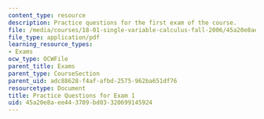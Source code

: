 ```yaml
---
content_type: resource
description: Practice questions for the first exam of the course.
file: /media/courses/18-01-single-variable-calculus-fall-2006/45a20e8aee443709bd03320699145924_prexam1b.pdf
file_type: application/pdf
learning_resource_types:
- Exams
ocw_type: OCWFile
parent_title: Exams
parent_type: CourseSection
parent_uid: adc88628-f4af-afbd-2575-962ba651df76
resourcetype: Document
title: Practice Questions for Exam 1
uid: 45a20e8a-ee44-3709-bd03-320699145924
---
```

